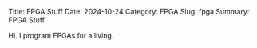Title: FPGA Stuff
Date: 2024-10-24
Category: FPGA
Slug: fpga
Summary: FPGA Stuff

Hi. 
I program FPGAs for a living. 

